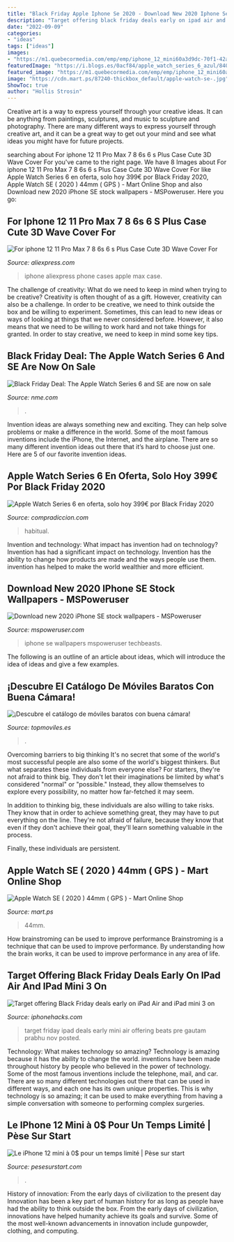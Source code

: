 ```yaml
---
title: "Black Friday Apple Iphone Se 2020 - Download New 2020 Iphone Se Stock Wallpapers"
description: "Target offering black friday deals early on ipad air and ipad mini 3 on"
date: "2022-09-09"
categories:
- "ideas"
tags: ["ideas"]
images:
- "https://m1.quebecormedia.com/emp/emp/iphone_12_mini60a3d9dc-70f1-42ab-a841-703b1bd19dfd_ORIGINAL.jpg?impolicy=crop-resize&amp;x=0&amp;y=0&amp;w=0&amp;h=0&amp;width=925&amp;height=925"
featuredImage: "https://i.blogs.es/0acf84/apple_watch_series_6_azul/840_560.jpg"
featured_image: "https://m1.quebecormedia.com/emp/emp/iphone_12_mini60a3d9dc-70f1-42ab-a841-703b1bd19dfd_ORIGINAL.jpg?impolicy=crop-resize&amp;x=0&amp;y=0&amp;w=0&amp;h=0&amp;width=925&amp;height=925"
image: "https://cdn.mart.ps/87240-thickbox_default/apple-watch-se-.jpg"
ShowToc: true
author: "Hollis Strosin"
---
```



Creative art is a way to express yourself through your creative ideas. It can be anything from paintings, sculptures, and music to sculpture and photography. There are many different ways to express yourself through creative art, and it can be a great way to get out your mind and see what ideas you might have for future projects.

	

		
searching about For iphone 12 11 Pro Max 7 8 6s 6 s Plus Case Cute 3D Wave Cover For you've came to the right page. We have 8 Images about For iphone 12 11 Pro Max 7 8 6s 6 s Plus Case Cute 3D Wave Cover For like Apple Watch Series 6 en oferta, solo hoy 399€ por Black Friday 2020, Apple Watch SE ( 2020 ) 44mm ( GPS ) - Mart Online Shop and also Download new 2020 iPhone SE stock wallpapers - MSPoweruser. Here you go:
		
    
## For Iphone 12 11 Pro Max 7 8 6s 6 S Plus Case Cute 3D Wave Cover For

<img loading=lazy src="https://ae01.alicdn.com/kf/H716779915ed7498f98e1cf2ae0079e01b/For-iphone-12-11-Pro-Max-7-8-6s-6-s-Plus-Case-Cute-3D-Wave.jpg" onerror="this.onerror=null;this.src='https://tse1.mm.bing.net/th?id=OIP.nCThaHOzgrpa1y_X5bJEBwHaHa&amp;pid=15.1';" alt="For iphone 12 11 Pro Max 7 8 6s 6 s Plus Case Cute 3D Wave Cover For">

_Source: aliexpress.com_

>iphone aliexpress phone cases apple max case. 

	

The challenge of creativity: What do we need to keep in mind when trying to be creative?
Creativity is often thought of as a gift. However, creativity can also be a challenge. In order to be creative, we need to think outside the box and be willing to experiment. Sometimes, this can lead to new ideas or ways of looking at things that we never considered before. However, it also means that we need to be willing to work hard and not take things for granted. In order to stay creative, we need to keep in mind some key tips.

    
## Black Friday Deal: The Apple Watch Series 6 And SE Are Now On Sale

<img loading=lazy src="https://www.nme.com/wp-content/uploads/2020/11/apple-watch-series-6-gps-cellular-2@2000x1270.jpg" onerror="this.onerror=null;this.src='https://tse2.mm.bing.net/th?id=OIP.A0OLcIKZBUIs5ieOpJVyAgHaEs&amp;pid=15.1';" alt="Black Friday Deal: The Apple Watch Series 6 and SE are now on sale">

_Source: nme.com_

>. 

	

Invention ideas are always something new and exciting. They can help solve problems or make a difference in the world. Some of the most famous inventions include the iPhone, the Internet, and the airplane. There are so many different invention ideas out there that it’s hard to choose just one. Here are 5 of our favorite invention ideas.

    
## Apple Watch Series 6 En Oferta, Solo Hoy 399€ Por Black Friday 2020

<img loading=lazy src="https://i.blogs.es/0acf84/apple_watch_series_6_azul/840_560.jpg" onerror="this.onerror=null;this.src='https://tse1.mm.bing.net/th?id=OIP.jzbvzrbwwB-VVmqnnc4EpgHaE8&amp;pid=15.1';" alt="Apple Watch Series 6 en oferta, solo hoy 399€ por Black Friday 2020">

_Source: compradiccion.com_

>habitual. 

	

Invention and technology: What impact has invention had on technology?
Invention has had a significant impact on technology. Invention has the ability to change how products are made and the ways people use them. invention has helped to make the world wealthier and more efficient.

    
## Download New 2020 IPhone SE Stock Wallpapers - MSPoweruser

<img loading=lazy src="https://mspoweruser.com/wp-content/uploads/2020/04/1377.Silk_Green_Dark-375w-667h@2xiphone.jpg" onerror="this.onerror=null;this.src='https://tse1.mm.bing.net/th?id=OIP.qIbR2sI1zBUiPqfzWh2SHwHaHa&amp;pid=15.1';" alt="Download new 2020 iPhone SE stock wallpapers - MSPoweruser">

_Source: mspoweruser.com_

>iphone se wallpapers mspoweruser techbeasts. 

	

The following is an outline of an article about ideas, which will introduce the idea of ideas and give a few examples.

    
## ¡Descubre El Catálogo De Móviles Baratos Con Buena Cámara!

<img loading=lazy src="https://topmoviles.es/wp-content/uploads/2020/11/moviles-baratos-iphone-se-2020-1.jpg" onerror="this.onerror=null;this.src='https://tse4.mm.bing.net/th?id=OIP.oYh9j7c1dy9rgXV19CNADgHaGe&amp;pid=15.1';" alt="¡Descubre el catálogo de móviles baratos con buena cámara!">

_Source: topmoviles.es_

>. 

	

Overcoming barriers to big thinking
It's no secret that some of the world's most successful people are also some of the world's biggest thinkers. But what separates these individuals from everyone else?
For starters, they're not afraid to think big. They don't let their imaginations be limited by what's considered "normal" or "possible." Instead, they allow themselves to explore every possibility, no matter how far-fetched it may seem.

In addition to thinking big, these individuals are also willing to take risks. They know that in order to achieve something great, they may have to put everything on the line. They're not afraid of failure, because they know that even if they don't achieve their goal, they'll learn something valuable in the process.

 Finally, these individuals are persistent.

    
## Apple Watch SE ( 2020 ) 44mm ( GPS ) - Mart Online Shop

<img loading=lazy src="https://cdn.mart.ps/87240-thickbox_default/apple-watch-se-.jpg" onerror="this.onerror=null;this.src='https://tse1.mm.bing.net/th?id=OIP.B-verrDKziPSD5C6iyIeagHaHa&amp;pid=15.1';" alt="Apple Watch SE ( 2020 ) 44mm ( GPS ) - Mart Online Shop">

_Source: mart.ps_

>44mm. 

	

How brainstroming can be used to improve performance
Brainstroming is a technique that can be used to improve performance. By understanding how the brain works, it can be used to improve performance in any area of life.

    
## Target Offering Black Friday Deals Early On IPad Air And IPad Mini 3 On

<img loading=lazy src="http://www.iphonehacks.com/wp-content/uploads/2014/11/target-pre-black-friday-2014.jpg" onerror="this.onerror=null;this.src='https://tse1.mm.bing.net/th?id=OIP.HRQD75Cpm2S2TsnH6WVQXQHaEl&amp;pid=15.1';" alt="Target offering Black Friday deals early on iPad Air and iPad mini 3 on">

_Source: iphonehacks.com_

>target friday ipad deals early mini air offering beats pre gautam prabhu nov posted. 

	

Technology: What makes technology so amazing?
Technology is amazing because it has the ability to change the world. inventions have been made throughout history by people who believed in the power of technology. Some of the most famous inventions include the telephone, mail, and car. There are so many different technologies out there that can be used in different ways, and each one has its own unique properties. This is why technology is so amazing; it can be used to make everything from having a simple conversation with someone to performing complex surgeries.

    
## Le IPhone 12 Mini à 0$ Pour Un Temps Limité | Pèse Sur Start

<img loading=lazy src="https://m1.quebecormedia.com/emp/emp/iphone_12_mini60a3d9dc-70f1-42ab-a841-703b1bd19dfd_ORIGINAL.jpg?impolicy=crop-resize&amp;x=0&amp;y=0&amp;w=0&amp;h=0&amp;width=925&amp;height=925" onerror="this.onerror=null;this.src='https://tse2.mm.bing.net/th?id=OIP.fStR2ECfdTq9yFsnBJlL9AHaEK&amp;pid=15.1';" alt="Le iPhone 12 mini à 0$ pour un temps limité | Pèse sur start">

_Source: pesesurstart.com_

>. 

	

History of innovation: From the early days of civilization to the present day
Innovation has been a key part of human history for as long as people have had the ability to think outside the box. From the early days of civilization, innovations have helped humanity achieve its goals and survive. Some of the most well-known advancements in innovation include gunpowder, clothing, and computing.

